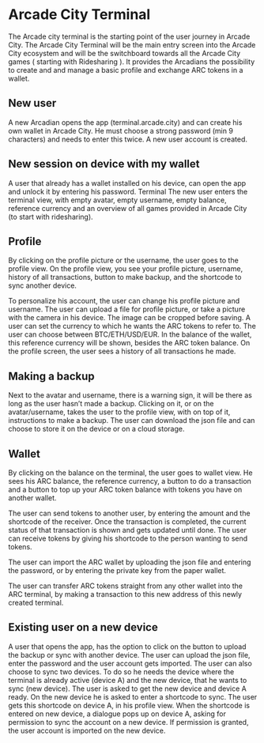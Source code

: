 # Arcade City Terminal

The Arcade city terminal is the starting point of the user journey in Arcade City. The Arcade City Terminal will be the main entry screen into the Arcade City ecosystem and will be the switchboard towards all the Arcade City games ( starting with Ridesharing ). It provides the Arcadians the possibility to create and and manage a basic profile and exchange ARC tokens in a wallet.

## New user
A new Arcadian opens the app (terminal.arcade.city) and can create his own wallet in Arcade City. He must choose a strong password (min 9 characters) and needs to enter this twice. A new user account is created. 

## New session on device with my wallet
A user that already has a wallet installed on his device, can open the app and unlock it by entering his password.
Terminal 
The new user enters the terminal view, with empty avatar, empty username, empty balance, reference currency and an overview of all games provided in Arcade City (to start with ridesharing).

## Profile
By clicking on the profile picture or the username, the user goes to the profile view. 
On the profile view, you see your profile picture, username, history of all transactions, button to make backup, and the shortcode to sync another device.

To personalize his account, the user can change his profile picture and username. The user can upload a file for profile picture, or take a picture with the camera in his device. The image can be cropped before saving. A user can set the currency to which he wants the ARC tokens to refer to. The user can choose between BTC/ETH/USD/EUR. In the balance of the wallet, this reference currency will be shown, besides the ARC token balance. On the profile screen, the user sees a history of all transactions he made.

## Making a backup
Next to the avatar and username, there is a warning sign, it will be there as long as the user hasn’t made a backup. Clicking on it, or on the avatar/username, takes the user to the profile view, with on top of it, instructions to make a backup.
The user can download the json file and can choose to store it on the device or on a cloud storage.

## Wallet
By clicking on the balance on the terminal, the user goes to wallet view.
He sees his ARC balance, the reference currency, a button to do a transaction and a button to top up your ARC token balance with tokens you have on another wallet.

The user can send tokens to another user, by entering the amount and the shortcode of the receiver. Once the transaction is completed, the current status of that transaction is shown and gets updated until done. 
The user can receive tokens by giving his shortcode to the person wanting to send tokens.

The user can import the ARC wallet by uploading the json file and entering the password, or by entering the private key from the paper wallet.

The user can transfer ARC tokens straight from any other wallet into the ARC terminal, by making a transaction to this new address of this newly created terminal.

## Existing user on a new device
A user that opens the app, has the option to click on the button to upload the backup or sync with another device.
The user can upload the json file, enter the password and the user account gets imported.
The user can also choose to sync two devices. To do so he needs the device where the terminal is already active (device A) and the new device, that he wants to sync (new device). The user is asked to get the new device and device A ready. On the new device he is asked to enter a shortcode to sync. The user gets this shortcode on device A, in his profile view. When the shortcode is entered on new device, a dialogue pops up on device A, asking for permission to sync the account on a new device. If permission is granted, the user account is imported on the new device.




